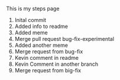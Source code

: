 This is my steps page
1. Inital commit
2. Added info to readme
3. Added meme
4. Merge pull request bug-fix-experimental
5. Added another meme
6. Merge request from bug-fix
7. Kevin comment in readme
8. Kevin Comment in another branch
9. Merge request from big-fix
